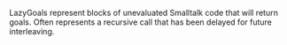 LazyGoals represent blocks of unevaluated Smalltalk code that will return goals. Often represents a recursive call that has been delayed for future interleaving.